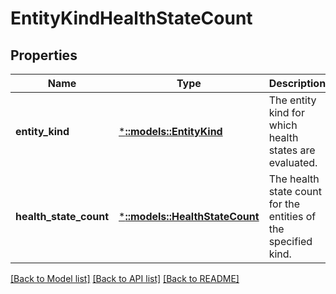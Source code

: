 # EntityKindHealthStateCount

## Properties
Name | Type | Description | Notes
------------ | ------------- | ------------- | -------------
**entity_kind** | [***::models::EntityKind**](EntityKind.md) | The entity kind for which health states are evaluated. | [optional] [default to null]
**health_state_count** | [***::models::HealthStateCount**](HealthStateCount.md) | The health state count for the entities of the specified kind. | [optional] [default to null]

[[Back to Model list]](../README.md#documentation-for-models) [[Back to API list]](../README.md#documentation-for-api-endpoints) [[Back to README]](../README.md)


